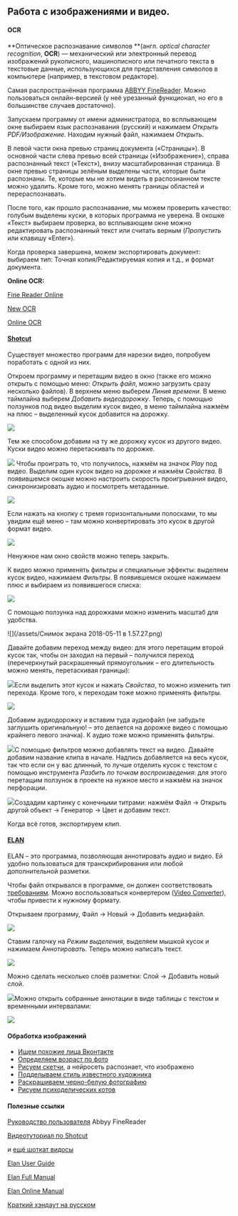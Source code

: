 ## Работа с изображениями и видео.

#### OCR

**Оптическое распознавание символов **\(англ. _optical character recognition_, **OCR**\) — механический или электронный перевод изображений рукописного, машинописного или печатного текста в текстовые данные, использующихся для представления символов в компьютере \(например, в текстовом редакторе\).

Самая распространённая программа [ABBYY FineReader](https://www.abbyy.com/ru-ru/finereader/). Можно пользоваться онлайн-версией \(у неё урезанный функционал, но его в большинстве случаев достаточно\).

Запускаем программу от имени администратора, во всплывающем окне выбираем язык распознавания \(русский\) и нажимаем _Открыть PDF/Изображение._ Находим нужный файл, нажимаем _Открыть_.

В левой части окна превью страниц документа \(«Страницы»\). В основной части слева превью всей страницы \(«Изображение»\), справа распознанный текст \(«Текст»\), внизу масштабированная страница. В окне превью страницы зелёным выделены части, которые были распознаны. Те, которые мы не хотим видеть в распознанном тексте можно удалить. Кроме того, можно менять границы областей и перераспознавать.

После того, как прошло распознавание, мы можем проверить качество: голубым выделены куски, в которых программа не уверена. В окошке «Текст» выбираем проверка, во всплывающем окне можно редактировать распознанный текст или считать верным \(_Пропустить_ или клавишу «Enter»\).

Когда проверка завершена, можем экспортировать документ: выбираем тип: Точная копия/Редактируемая копия и т.д., и формат документа.

**Online OCR:**

[Fine Reader Online](https://finereaderonline.com/ru-ru)

[New OCR](http://www.newocr.com/)

[Online OCR](https://www.onlineocr.net/)

#### [Shotcut](https://www.shotcut.org/download/)

Существует множество программ для нарезки видео, попробуем поработать с одной из них.

Откроем программу и перетащим видео в окно \(также его можно открыть с помощью меню: _Открыть файл_, можно загрузить сразу несколько файлов\). В верхнем меню выберем _Линия времени_. В меню таймлайна выберем _Добавить видеодорожку_. Теперь, с помощью ползунков под видео выделим кусок видео, в меню таймлайна нажмём на плюс – выделенный кусок добавится на дорожку.

![](/assets/rgfedsaimport.png)

Тем же способом добавим на ту же дорожку кусок из другого видео. Куски видео можно перетаскивать по дорожке.

![](/assets/grfdsimport.png) Чтобы проиграть то, что получилось, нажмём на значок _Play_ под видео. Выделим один кусок видео на дорожке и нажмём _Свойства_. В появившемся окошке можно настроить скорость проигрывания видео, синхронизировать аудио и посмотреть метаданные.

![](/assets/gfdsimport.png)

Если нажать на кнопку с тремя горизонтальными полосками, то мы увидим ещё меню – там можно конвертировать это кусок в другой формат видео.

![](/assets/grfdsewimport.png)

Ненужное нам окно свойств можно теперь закрыть.

К видео можно применять фильтры и специальные эффекты: выделяем кусок видео, нажимаем _Фильтры_. В появившемся окошке нажимаем плюс и выбираем из появившегося списка:

![](/assets/erwimport.png)

С помощью ползунка над дорожками можно изменить масштаб для удобства.

![](/assets/Снимок экрана 2018-05-11 в 1.57.27.png)

Давайте добавим переход между видео: для этого перетащим второй кусок так, чтобы он заходил на первый – получился переход \(перечеркнутый раскрашенный прямоугольник – его длительность можно менять, перетаскивая границы\):

![](/assets/grfedsaimport.png)Если выделить этот кусок и нажать _Свойства_, то можно изменить тип перехода. Кроме того, к переходам тоже можно применять фильтры.

![](/assets/yrtewimport.png)

Добавим аудиодорожку и вставим туда аудиофайл \(не забудьте заглушить оригинальную! – это делается на дорожке видео с помощью крайнего левого значка\). К аудио тоже можно применять фильтры.

![](/assets/ugrfiedslimport.png)С помощью фильтров можно добавлять текст на видео. Давайте добавим название клипа в начале. Надпись добавляется на весь кусок, так что если он у вас длинный, то лучше отделить кусок с текстом с помощью инструмента _Разбить по точкам воспроизведения_: для этого перетащим ползунок в проекте на нужное место и нажмём на значок перфорации.

![](/assets/terweaimport.png)Создадим картинку с конечными титрами: нажмём Файл → Открыть другой объект → Генератор → Цвет и добавим текст.

Когда всё готов, экспортируем клип.

#### [ELAN](https://tla.mpi.nl/tools/tla-tools/elan/)

ELAN – это программа, позволяющая аннотировать аудио и видео. Ей удобно пользоваться для транскрибирования или любой дополнительной разметки.

Чтобы файл открывался в программе, он должен соответствовать [требованиям](https://tla.mpi.nl/wp-content/uploads/2016/12/Video_encoding_guidelines_ELAN.pdf). Можно воспользоваться конвертером \([Video Converter](https://legacy.gitbook.com/book/ancatmara/digital-literacy-for-culturologists/edit#)\), чтобы привести к нужному формату.

Открываем программу, Файл → Новый → Добавить медиафайл.

![](/assets/rfedsaimport.png)

Ставим галочку на _Режим выделения_, выделяем мышкой кусок и нажимаем _Аннотировать._ Теперь можно написать текст.

![](/assets/fedsimport.png)

Можно сделать несколько слоёв разметки: Слой → Добавить новый слой.

![](/assets/turekimport.png)Можно открыть собранные аннотации в виде таблицы с текстом и временными интервалами:

![](/assets/fdsimport.png)

#### Обработка изображений

* [Ищем похожие лица Вконтакте](https://findface.ru/)
* [Определяем возраст по фото](https://how-old.net/)
* [Рисуем скетчи](https://quickdraw.withgoogle.com/#), а нейросеть распознает, что изображено
* [Подделываем стиль известного художника](http://likemo.net/)
* [Раскрашиваем черно-белую фотографию](https://demos.algorithmia.com/colorize-photos/)
* [Рисуем психоделических котов](https://affinelayer.com/pixsrv/)

#### Полезные ссылки

[Руководство пользователя](http://abbyy-fine-reader.narod.ru/) Abbyy FineReader

[Видеотуториал по Shotcut](https://www.youtube.com/watch?v=hlDG90sbhQY)

и [ещё шоткат видосы](https://www.youtube.com/channel/UCjuv-Js1znyvErPy9vZf37A/videos)

[Elan User Guide](http://www.mpi.nl/corpus/manuals/manual-elan_ug.pdf)

[Elan Full Manual](http://www.mpi.nl/corpus/manuals/manual-elan.pdf)

[Elan Online Manual](http://www.mpi.nl/corpus/html/elan/)

[Краткий хэндаут на русском](http://www.mpi.nl/tools/elan/tp/how-to/ELAN_handout_Russian.pdf)

